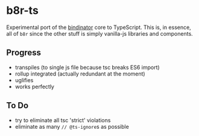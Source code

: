 # b8r-ts

Experimental port of the [bindinator](https://bindinator.com) core to TypeScript.
This is, in essence, all of `b8r` since the other stuff is simply vanilla-js libraries
and components.

## Progress
- transpiles (to single js file because tsc breaks ES6 import)
- rollup integrated (actually redundant at the moment)
- uglifies
- works perfectly

## To Do
- try to eliminate all tsc 'strict' violations
- eliminate as many `// @ts-ignore`s as possible
